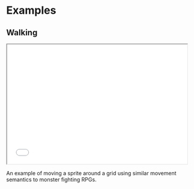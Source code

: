 # Examples

## Walking

<iframe src="./_web/examples/walking.html" width="480" height="320"></iframe>

An example of moving a sprite around a grid using similar movement semantics to monster fighting RPGs.